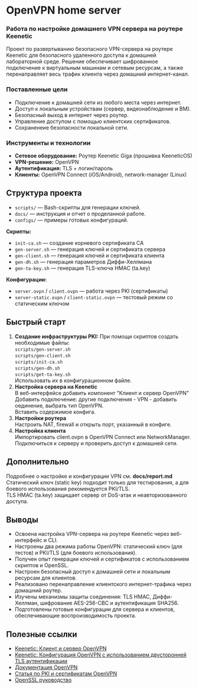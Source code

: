 # OpenVPN home server #  
### Работа по настройке домашнего VPN сервера на роутере Keenetic ###
Проект по развертыванию безопасного VPN-сервера на роутере Keenetic для безопасного удаленного доступа к домашней лабораторной среде. Решение обеспечивает шифрованное подключение к виртуальным машинам и сетевым ресурсам, а также перенаправляет весь трафик клиента через домашний интернет-канал.

###  Поставленные цели ###
- Подключение к домашней сети из любого места через интернет.
- Доступ к локальным устройствам (сервер, видеонаблюдение и ВМ).
- Безопасный выход в интернет через роутер.
- Управление доступом с помощью клиентских сертификатов.
- Сохраненеие безопасности локальной сети. 

### Инструменты и технологии ###
- **Сетевое оборудование:** Роутер Keenetic Giga (прошивка KeeneticOS)
- **VPN-решение:** OpenVPN
- **Аутентификация:** TLS + логин/пароль
- **Клиенты:** OpenVPN Connect (iOS/Android), network-manager (Linux) 

## Структура проекта
- `scripts/` — Bash-скрипты для генерации ключей.
- `docs/` — инструкция и отчет о проделанной работе.  
- `configs/` — примеры готовых конфигураций.  

**Скрипты:**
- `init-ca.sh` — создание корневого сертификата CA  
- `gen-server.sh` — генерация ключей и сертификата сервера  
- `gen-client.sh` — генерация ключей и сертификата клиента  
- `gen-dh.sh` — генерация параметров Диффи-Хеллмана  
- `gen-ta-key.sh` — генерация TLS-ключа HMAC (ta.key)

**Конфигурации:**
- `server.ovpn` / `client.ovpn` — работа через PKI (сертификаты)  
- `server-static.ovpn` / `client-static.ovpn` — тестовый режим со статическим ключом  

## Быстрый старт ##

1. **Создание инфраструктуры PKI:**
При помощи скриптов создать необходимые файлы:  
`scripts/gen-server.sh`  
`scripts/gen-client.sh`  
`scripts/init-ca.sh`  
`scripts/gen-dh.sh`  
`scripts/get-ta-key.sh`  
Использовать их в конфигурационном файле.  
2. **Настройка сервера на Keenetic**  
В веб-интерфейсе добавить компонент "Клиент и сервер OpenVPN"  
Добавить подключение: другие подключения - VPN - добавить оединение, выбрать тип OpenVPN.  
Вставить содержимое конфига.
3. **Настройки роутера**  
Настроить NAT, firewall и открыть порт, указанный в конфиге.  
4. **Настройка клиента**  
Импортировать client.ovpn в OpenVPN Connect или NetworkManager.
Подключиться к серверу и проверить доступ к домашней сети.


## Дополнительно ##
Подробнее о настройке и конфигурации VPN см. **docs/report.md**  
Статический ключ (static key) подходит только для тестирования, а для боевого использования рекомендуется PKI/TLS.  
TLS HMAC (ta.key) защищает сервер от DoS-атак и неавторизованного доступа.  


## Выводы ##
- Освоена настройка VPN-сервера на роутере Keenetic через веб-интерфейс и CLI.  
- Настроены два режима работы OpenVPN: статический ключ (для тестов) и PKI/TLS (для боевого использования).  
- Получен опыт генерации ключей и сертификатов с использованием скриптов и OpenSSL.  
- Настроен безопасный доступ к домашней сети и локальным ресурсам для клиентов.  
- Реализовано перенаправление клиентского интернет-трафика через домашний роутер.  
- Изучены механизмы защиты соединения: TLS HMAC, Диффи-Хеллман, шифрование AES-256-CBC и аутентификация SHA256.  
- Подготовлены готовые конфигурации для сервера и клиентов, обеспечивающие воспроизводимость проекта.


## Полезные ссылки ##  
- [Keenetic: Клиент и сервер OpenVPN](https://support.keenetic.ru/eaeu/ultra/kn-1810/ru/17194-openvpn-client-and-server.html)  
- [Keenetic: 
Конфигурация OpenVPN с использованием двусторонней TLS аутентификации](https://help.keenetic.com/hc/ru/articles/12514441230108-%D0%9A%D0%BE%D0%BD%D1%84%D0%B8%D0%B3%D1%83%D1%80%D0%B0%D1%86%D0%B8%D1%8F-OpenVPN-%D1%81-%D0%B8%D1%81%D0%BF%D0%BE%D0%BB%D1%8C%D0%B7%D0%BE%D0%B2%D0%B0%D0%BD%D0%B8%D0%B5%D0%BC-%D0%B4%D0%B2%D1%83%D1%81%D1%82%D0%BE%D1%80%D0%BE%D0%BD%D0%BD%D0%B5%D0%B9-TLS-%D0%B0%D1%83%D1%82%D0%B5%D0%BD%D1%82%D0%B8%D1%84%D0%B8%D0%BA%D0%B0%D1%86%D0%B8%D0%B8)
- [Документация OpenVPN](https://openvpn.net/community-resources/reference-manual-for-openvpn-2-4/)  
- [Статья по PKI и сертификатам OpenVPN](https://www.digitalocean.com/community/tutorials/how-to-set-up-an-openvpn-server-on-ubuntu-20-04)  
- [OpenSSL руководство](https://www.openssl.org/docs/)  
